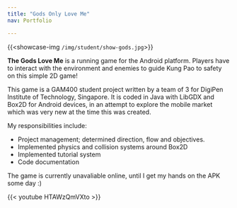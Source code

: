 ```yaml
---
title: "Gods Only Love Me"
nav: Portfolio

---
```


{{<showcase-img `/img/student/show-gods.jpg`>}}

**The Gods Love Me** is a running game for the Android platform. Players have to interact with the environment and enemies to guide Kung Pao to safety on this simple 2D game!
              
This game is a GAM400 student project written by a team of 3 for DigiPen Institute of Technology, Singapore. It is coded in Java with LibGDX and Box2D for Android devices, in an attempt to explore the mobile market which was very new at the time this was created.

My responsibilities include:
* Project management; determined direction, flow and objectives.
* Implemented physics and collision systems around Box2D
* Implemented tutorial system
* Code documentation

The game is currently unavaliable online, until I get my hands on the APK some day :)

{{< youtube HTAWzQmVXto >}}
